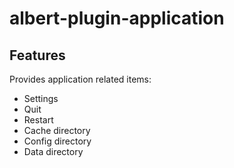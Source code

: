 # albert-plugin-application

## Features

Provides application related items:

  - Settings
  - Quit
  - Restart
  - Cache directory
  - Config directory
  - Data directory
